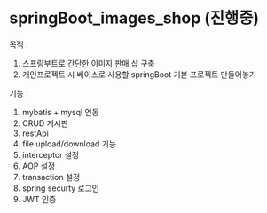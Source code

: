 # springBoot_images_shop (진행중)

목적 : 
1. 스프링부트로 간단한 이미지 판매 샵 구축
2. 개인프로젝트 시 베이스로 사용할 springBoot 기본 프로젝트 만들어놓기

기능 :
1. mybatis + mysql 연동
2. CRUD 게시판
3. restApi
4. file upload/download 기능
5. interceptor 설정
6. AOP 설정
7. transaction 설정
8. spring securty 로그인
9. JWT 인증
